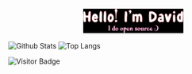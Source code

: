 <!-- ### Hi there 👋 -->
<p align="center"><a href="#"><img width="40%" src="./images/opensource.jpeg" /></a></p>

<!--
**repzlaw/repzlaw** is a ✨ _special_ ✨ repository because its `README.md` (this file) appears on your GitHub profile.

Here are some ideas to get you started:

- 🔭 I’m currently working on ...
- 🌱 I’m currently learning ...
- 👯 I’m looking to collaborate on ...
- 🤔 I’m looking for help with ...
- 💬 Ask me about ...
- 📫 How to reach me: ...
- 😄 Pronouns: ...
- ⚡ Fun fact: ...
-->
<!-- - 🔭 Check me out on LinkedIN @ https://www.linkedin.com/in/david-ibitoye-1677a0123/ ... -->

![Github Stats](https://github-readme-stats-rongronggg9.vercel.app/api?username=repzlaw&count_private=true&show_icons=true&theme=radical&include_all_commits=true)
![Top Langs](https://github-readme-stats.vercel.app/api/top-langs/?username=repzlaw&layout=default&theme=radical&count_private=true&show_icons=true&langs_count=10)

![Visitor Badge](https://visitor-badge.laobi.icu/badge?page_id=repzlaw.repzlaw&theme=radical)
